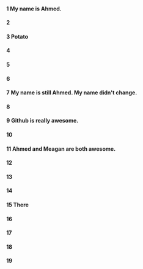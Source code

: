 #### 1 My name is Ahmed.
#### 2 
#### 3 Potato
#### 4 
#### 5 
#### 6 
#### 7 My name is still Ahmed. My name didn't change.
#### 8 
#### 9 Github is really awesome.
#### 10 
#### 11 Ahmed and Meagan are both awesome.
#### 12 
#### 13 
#### 14
#### 15 There
#### 16
#### 17
#### 18
#### 19


